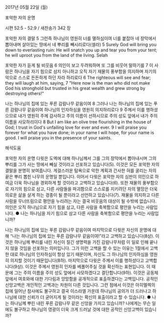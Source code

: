 2017년 05월 22일 (월)

포악한 자의 운명



시편 52:5 - 52:9 / 새찬송가 342 장


포악한 자의 결말
5 그런즉 하나님이 영원히 너를 멸하심이여 너를 붙잡아 네 장막에서 뽑아내며 살아있는 땅에서 네 뿌리를 빼시리로다(셀라)
5 Surely God will bring you down to everlasting ruin: He will snatch you up and tear you from your tent; he will uproot you from the land of the living. Selah

포악한 자가 듣게 될 비웃음
6 의인이 보고 두려워하며 또 그를 비웃어 말하기를 7 이 사람은 하나님을 자기 힘으로 삼지 아니하고 오직 자기 재물의 풍부함을 의지하며 자기의 악으로 스스로 든든하게 하던 자라 하리로다
6 The righteous will see and fear; they will laugh at him, saying, 7 "Here now is the man who did not make God his stronghold but trusted in his great wealth and grew strong by destroying others!“

나는 하나님의 집에 있는 푸른 감람나무 같음이여
8 그러나 나는 하나님의 집에 있는 푸른 감람나무 같음이여 하나님의 인자하심을 영원히 의지하리로다 9 주께서 이를 행하셨으므로 내가 영원히 주께 감사하고 주의 이름이 선하시므로 주의 성도 앞에서 내가 주의 이름을 사모하리이다
8 But I am like an olive tree flourishing in the house of God; I trust in God's unfailing love for ever and ever. 9 I will praise you forever for what you have done; in your name I will hope, for your name is good. I will praise you in the presence of your saints.

해석도움





포악한 자의 운명
다윗은 도엑에 대해 하나님께서 그를 그의 장막에서 뽑아내시며 그의 뿌리를 그가 사는 땅에서 빼실 것이라고 선포하고 있습니다(5). 이것은 모든 포악한 자의 결말을 분명히 보여줍니다. 게걸스러운 탐욕으로 악한 계획과 간사한 혀를 굴리는 자의 끝은 뿌리 뽑힌 나무의 운명일 뿐입니다. 이어서 다윗은 포악한 자의 심판이 의인으로 하여금 더욱 하나님을 경외하게 할 것이라고 고백하고 있습니다(6). 또한 재물의 풍부함으로 자기의 힘으로 삼고, 다른 사람들을 파괴함으로 스스로를 지키려던 자의 멸망은 더욱 의로운 삶을 살게 하는 경종이 될 뿐이라고 선언하고 있습니다(7). 재물을 의지하고 다른 사람을 무너뜨림으로 평안을 누리려는 자는 결국 비웃음의 대상이 될 수밖에 없습니다. 의인은 오직 하나님으로 자기 힘을 삼고, 다른 사람을 축복함으로 평안을 누리는 사람입니다.
● 나는 하나님을 자기 힘으로 삼고 다른 사람을 축복함으로 평안을 누리는 사람입니까?


나는 하나님의 집에 있는 푸른 감람나무 같음이여
마지막으로 다윗은 자신의 운명에 대해 “나는 하나님의 집에 있는 푸른 감람나무 같음이여!”라고 고백하고 있습니다(8상). 이것은 하나님께 뿌리를 내린 자신이 질긴 생명력을 가진 감람나무처럼 이 일로 인해 끝나지 않을 것임을 선포하는 의미입니다. 그가 이런 고백을 할 수 있는 이유는 1절에서 고백한 대로 하나님의 인자하심이 항상 있기 때문이며, 자신도 그 하나님의 인자하심을 영원히 의지할 것이기 때문입니다(8하). 마지막으로 다윗은 주께서 이를 행하셨다고 고백합니다(9상). 이것은 주께서 영원히 인자를 베풀어주실 것을 확신하는 표현입니다. 이 때문에 그는 주의 이름을 주의 성도 앞에서 사모하겠다고 결단합니다(9하). 이것은 공동체 앞에서 여호와에 대한 기다림과 앙망함을 공개적으로 표출하겠다는 고백입니다. 공적인 신앙고백은 개인적인 고백과는 차원이 다른 것입니다. 그런 점에서 이것은 아히멜렉의 집에 일어난 참사에도 불구하고 결국 이스라엘 가운데 하나님의 공의가 더 드러나고 하나님에 대한 신뢰가 더 굳어지게 될 것이라는 확신의 표출이라고 할 수 있습니다.
● 나는 하나님께 뿌린 내린 푸른 감람나무 같은 신앙을 가지고 있습니까? 나에게는 무슨 일에도 불구하고 하나님의 영광이 더욱 크게 드러날 것에 대한 공적인 신앙고백이 있습니까?